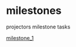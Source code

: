 # milestones
projectors milestone tasks

[milestone_1](https://github.com/LutaKs/milestones/tree/main/milestone_1)

